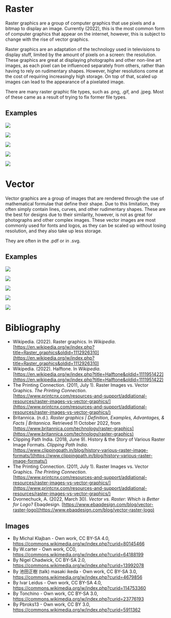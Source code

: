 # Raster

Raster graphics are a group of computer graphics that use pixels and a bitmap to display an image. Currently (2022), this is the most common form of computer graphics that appear on the internet, however, this is subject to change with the rise of vector graphics. 

Raster graphics are an adaptation of the technology used in televisions to display stuff, limited by the amount of pixels on a screen: the resolution. These graphics are great at displaying photographs and other non-line art images, as each pixel can be influenced separately from others, rather than having to rely on rudimentary shapes. However, higher resolutions come at the cost of requiring increasingly high storage. On top of that, scaled up images can lead to the appearance of a pixelated image.

There are many raster graphic file types, such as .png, .gif, and .jpeg. Most of these came as a result of trying to fix former file types.

## Examples

![](../../../assets/Seagull%20-%20Raster%201.png)

![](../../../assets/Buns%20-%20Raster%202.png)

![](../../../assets/Coconut%20-%20Raster%205.png)

![](../../../assets/Frog%20-%20Raster%204.png)

![](../../../assets/Place%20-%20Raster%203.png)

# Vector

Vector graphics are a group of images that are rendered through the use of mathematical formulae that define their shape. Due to this limitation, they often simply contain lines, curves, and other rudimentary shapes. These are the best for designs due to their similarity, however, is not as great for photographs and other complex images. These vector images are most commonly used for fonts and logos, as they can be scaled up without losing resolution, and they also take up less storage.

They are often in the .pdf or in .svg.

## Examples

![](../../../assets/Vector%201.svg)

![](../../../assets/Vector%202.svg)

![](../../../assets/Vector%203.svg)

![](../../../assets/copilot.svg)

![](../../../assets/Alpha-Particle.svg)

# Bibliography

- Wikipedia. (2022). Raster graphics. In _Wikipedia_. [https://en.wikipedia.org/w/index.php?title=Raster_graphics&oldid=1112926310](https://en.wikipedia.org/w/index.php?title=Raster_graphics&oldid=1112926310)
- Wikipedia. (2022). Halftone. In _Wikipedia_. [https://en.wikipedia.org/w/index.php?title=Halftone&oldid=1111951422](https://en.wikipedia.org/w/index.php?title=Halftone&oldid=1111951422)
- The Printing Connection. (2011, July 1). Raster Images vs. Vector Graphics. _The Printing Connection_. [https://www.printcnx.com/resources-and-support/addiational-resources/raster-images-vs-vector-graphics/](https://www.printcnx.com/resources-and-support/addiational-resources/raster-images-vs-vector-graphics/)
- Britannica. (n.d.). _Raster graphics | Definition, Examples, Advantages, & Facts | Britannica_. Retrieved 11 October 2022, from [https://www.britannica.com/technology/raster-graphics](https://www.britannica.com/technology/raster-graphics)
- Clipping Path India. (2018, June 9). History & the Story of Various Raster Image Formats. _Clipping Path India_. [https://www.clippingpath.in/blog/history-various-raster-image-formats/](https://www.clippingpath.in/blog/history-various-raster-image-formats/)
- The Printing Connection. (2011, July 1). Raster Images vs. Vector Graphics. _The Printing Connection_. [https://www.printcnx.com/resources-and-support/addiational-resources/raster-images-vs-vector-graphics/](https://www.printcnx.com/resources-and-support/addiational-resources/raster-images-vs-vector-graphics/)
- Dvornechuck, A. (2022, March 30). _Vector vs. Raster: Which is Better for Logo?_ Ebaqdesign. [https://www.ebaqdesign.com/blog/vector-raster-logo](https://www.ebaqdesign.com/blog/vector-raster-logo)

## Images

- By Michal Klajban - Own work, CC BY-SA 4.0, https://commons.wikimedia.org/w/index.php?curid=80145466
- By W.carter - Own work, CC0, https://commons.wikimedia.org/w/index.php?curid=64188199
- By Nigel Chadwick, CC BY-SA 2.0, https://commons.wikimedia.org/w/index.php?curid=13992078
- By 池田正樹 (talk) masaki ikeda - Own work, CC BY-SA 3.0, https://commons.wikimedia.org/w/index.php?curid=4679856
- By Ivar Leidus - Own work, CC BY-SA 4.0, https://commons.wikimedia.org/w/index.php?curid=114753360
- By Tonchino - Own work, CC BY-SA 3.0, https://commons.wikimedia.org/w/index.php?curid=23776193
- By Pbroks13 - Own work, CC BY 3.0, https://commons.wikimedia.org/w/index.php?curid=5911362